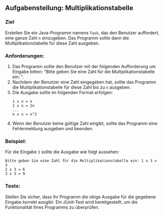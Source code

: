 ## Aufgabenstellung: Multiplikationstabelle

### Ziel

Erstellen Sie ein Java-Programm namens `Task`, das den Benutzer auffordert, eine ganze Zahl `n` einzugeben. Das Programm sollte dann die Multiplikationstabelle für diese Zahl ausgeben.

### Anforderungen:

1. Das Programm sollte den Benutzer mit der folgenden Aufforderung um Eingabe bitten: "Bitte geben Sie eine Zahl für die Multiplikationstabelle ein: ".
2. Nachdem der Benutzer eine Zahl eingegeben hat, sollte das Programm die Multiplikationstabelle für diese Zahl bis zu `n` ausgeben.
3. Die Ausgabe sollte im folgenden Format erfolgen:
   ```
   1 x n = n
   2 x n = 2n
   ...
   n x n = n^2
   ```
4. Wenn der Benutzer keine gültige Zahl eingibt, sollte das Programm eine Fehlermeldung ausgeben und beenden.

### Beispiel:

Für die Eingabe `3` sollte die Ausgabe wie folgt aussehen:

```
Bitte geben Sie eine Zahl für die Multiplikationstabelle ein: 1 x 3 = 3
2 x 3 = 6
3 x 3 = 9
```

### Tests:

Stellen Sie sicher, dass Ihr Programm die obige Ausgabe für die gegebene Eingabe korrekt ausgibt. Ein JUnit-Test wird bereitgestellt, um die Funktionalität Ihres Programms zu überprüfen.
